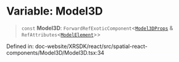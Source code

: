 # Variable: Model3D

> `const` **Model3D**: `ForwardRefExoticComponent`\<[`Model3DProps`](../interfaces/Model3DProps.md) & `RefAttributes`\<[`ModelElement`](../interfaces/ModelElement.md)\>\>

Defined in: doc-website/XRSDK/react/src/spatial-react-components/Model3D/Model3D.tsx:34
